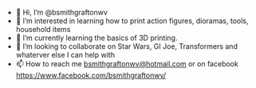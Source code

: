 - 👋 Hi, I’m @bsmithgraftonwv
- 👀 I’m interested in learning how to print action figures, dioramas, tools, household items
- 🌱 I’m currently learning the basics of 3D printing.
- 💞️ I’m looking to collaborate on Star Wars, GI Joe, Transformers and whaterver else I can help with
- 📫 How to reach me bsmithgraftonwv@hotmail.com or on facebook https://www.facebook.com/bsmithgraftonwv/

<!---
bsmithgraftonwv/bsmithgraftonwv is a ✨ special ✨ repository because its `README.md` (this file) appears on your GitHub profile.
You can click the Preview link to take a look at your changes.
--->
